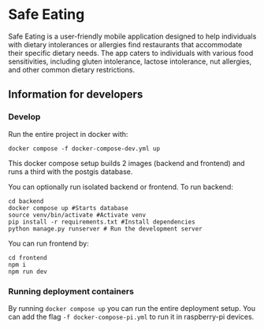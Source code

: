 # Safe Eating

Safe Eating is a user-friendly mobile application designed to help individuals with dietary intolerances or allergies find restaurants that accommodate their specific dietary needs. The app caters to individuals with various food sensitivities, including gluten intolerance, lactose intolerance, nut allergies, and other common dietary restrictions.

## Information for developers

### Develop

Run the entire project in docker with:
```
docker compose -f docker-compose-dev.yml up
```

This docker compose setup builds 2 images (backend and frontend) and runs a third with the postgis database.

You can optionally run isolated backend or frontend. To run backend:

```
cd backend
docker compose up #Starts database
source venv/bin/activate #Activate venv
pip install -r requirements.txt #Install dependencies
python manage.py runserver # Run the development server
```

You can run frontend by:

```
cd frontend
npm i
npm run dev
```
### Running deployment containers

By running `docker compose up` you can run the entire deployment setup. You can add the flag `-f docker-compose-pi.yml` to run it in raspberry-pi devices.